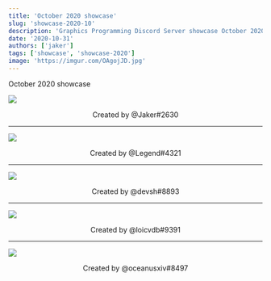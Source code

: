 ```yaml
---
title: 'October 2020 showcase'
slug: 'showcase-2020-10'
description: 'Graphics Programming Discord Server showcase October 2020'
date: '2020-10-31'
authors: ['jaker']
tags: ['showcase', 'showcase-2020']
image: 'https://imgur.com/OAgojJD.jpg'
---
```


October 2020 showcase

![](https://imgur.com/OAgojJD.jpg)
<!-- truncate -->
<center>Created by @Jaker#2630</center>

<hr />

![](https://imgur.com/asvhtNe.jpg)
<center>Created by @Legend#4321</center>

<hr />

![](https://imgur.com/WNSWtST.jpg)
<center>Created by @devsh#8893</center>

<hr />

![](https://imgur.com/ib90ADj.jpg)
<center>Created by @loicvdb#9391</center>

<hr />

![](https://imgur.com/PbW17p5.jpg)
<center>Created by @oceanusxiv#8497</center>
